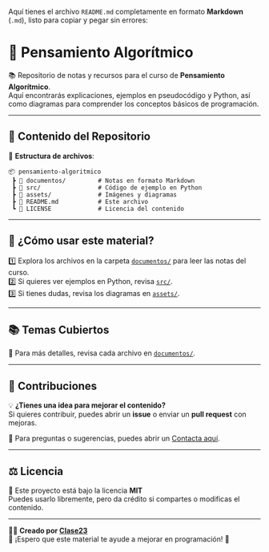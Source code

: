 Aquí tienes el archivo `README.md` completamente en formato **Markdown** (`.md`), listo para copiar y pegar sin errores:  


# 🧠 Pensamiento Algorítmico

📚 Repositorio de notas y recursos para el curso de **Pensamiento Algorítmico**.  
Aquí encontrarás explicaciones, ejemplos en pseudocódigo y Python, así como diagramas para comprender los conceptos básicos de programación.

---

## 📌 Contenido del Repositorio

📂 **Estructura de archivos**:

```
📦 pensamiento-algoritmico
 ┣ 📂 documentos/         # Notas en formato Markdown
 ┣ 📂 src/                # Código de ejemplo en Python
 ┣ 📂 assets/             # Imágenes y diagramas
 ┣ 📜 README.md           # Este archivo
 ┗ 📜 LICENSE             # Licencia del contenido
```

---

## 🚀 ¿Cómo usar este material?

1️⃣ Explora los archivos en la carpeta [`documentos/`](documentos/) para leer las notas del curso.  
2️⃣ Si quieres ver ejemplos en Python, revisa [`src/`](src/).  
3️⃣ Si tienes dudas, revisa los diagramas en [`assets/`](assets/).  

---

## 📚 Temas Cubiertos


📌 Para más detalles, revisa cada archivo en [`documentos/`](documentos/).

---

## 🤝 Contribuciones

💡 **¿Tienes una idea para mejorar el contenido?**  
Si quieres contribuir, puedes abrir un **issue** o enviar un **pull request** con mejoras.

📩 Para preguntas o sugerencias, puedes abrir un [Contacta aquí](https://github.com/tu-usuario/pensamiento-algoritmico/issues).

---

## ⚖️ Licencia

📜 Este proyecto está bajo la licencia **MIT**   
Puedes usarlo libremente, pero da crédito si compartes o modificas el contenido.

---

👨‍💻 **Creado por [Clase23](https://github.com/Clase23)**  
🎯 ¡Espero que este material te ayude a mejorar en programación! 🚀
```
